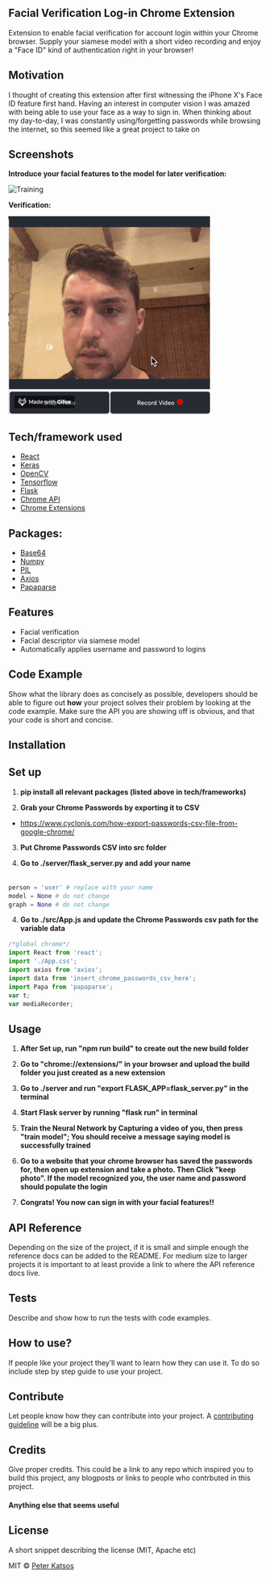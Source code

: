 ## Facial Verification Log-in Chrome Extension
Extension to enable facial verification for account login within your Chrome browser. Supply your siamese model with a short video recording and enjoy a "Face ID" kind of authentication right in your browser!  

## Motivation
I thought of creating this extension after first witnessing the iPhone X's Face ID feature first hand. Having an interest in computer vision I was amazed with being able to use your face as a way to sign in. When thinking about my day-to-day, I was constantly using/forgetting passwords while browsing the internet, so this seemed like a great project to take on

 
## Screenshots

**Introduce your facial features to the model for later verification:**

![Training](readme_files/training.gif)

**Verification:**

![Verification](readme_files/verification.gif)

## Tech/framework used

- [React](https://reactjs.org/)
- [Keras](https://keras.io)
- [OpenCV](https://opencv.org/)
- [Tensorflow](https://www.tensorflow.org/)
- [Flask](https://www.fullstackpython.com/flask.html)
- [Chrome API](https://developer.chrome.com/extensions/api_index)
- [Chrome Extensions](https://developer.chrome.com/extensions)

## Packages:
- [Base64](https://docs.python.org/3/library/base64.html)
- [Numpy](https://numpy.org/)
- [PIL](https://www.pythonware.com/products/pil/)
- [Axios](https://www.npmjs.com/package/axios)
- [Papaparse](https://www.npmjs.com/package/papaparse)


## Features

- Facial verification
- Facial descriptor via siamese model
- Automatically applies username and password to logins

## Code Example
Show what the library does as concisely as possible, developers should be able to figure out **how** your project solves their problem by looking at the code example. Make sure the API you are showing off is obvious, and that your code is short and concise.

## Installation

## Set up

1. **pip install all relevant packages (listed above in tech/frameworks)**

2. **Grab your Chrome Passwords by exporting it to CSV**

- https://www.cyclonis.com/how-export-passwords-csv-file-from-google-chrome/ 

3. **Put Chrome Passwords CSV into src folder**

4. **Go to ./server/flask_server.py and add your name**

```python

person = 'user' # replace with your name
model = None # do not change
graph = None # do not change

```

4. **Go to ./src/App.js and update the Chrome Passwords csv path for the variable data**
```javascript
/*global chrome*/
import React from 'react';
import './App.css';
import axios from 'axios';
import data from 'insert_chrome_passwords_csv_here';
import Papa from 'papaparse';
var t;
var mediaRecorder;
```

## Usage

1. **After Set up, run "npm run build" to create out the new build folder**

2. **Go to "chrome://extensions/" in your browser and upload the build folder you just created as a new extension**

3. **Go to ./server and run "export FLASK_APP=flask_server.py" in the terminal**

4. **Start Flask server by running "flask run" in terminal**

5. **Train the Neural Network by Capturing a video of you, then press "train model"; You should receive a message saying model is successfully trained**

6. **Go to a website that your chrome browser has saved the passwords for, then open up extension and take a photo. Then Click "keep photo". If the model recognized you, the user name and password should populate the login**

7. **Congrats! You now can sign in with your facial features!!**

## API Reference

Depending on the size of the project, if it is small and simple enough the reference docs can be added to the README. For medium size to larger projects it is important to at least provide a link to where the API reference docs live.

## Tests
Describe and show how to run the tests with code examples.

## How to use?
If people like your project they’ll want to learn how they can use it. To do so include step by step guide to use your project.

## Contribute

Let people know how they can contribute into your project. A [contributing guideline](https://github.com/zulip/zulip-electron/blob/master/CONTRIBUTING.md) will be a big plus.

## Credits
Give proper credits. This could be a link to any repo which inspired you to build this project, any blogposts or links to people who contrbuted in this project. 

#### Anything else that seems useful

## License
A short snippet describing the license (MIT, Apache etc)

MIT © [Peter Katsos]()
